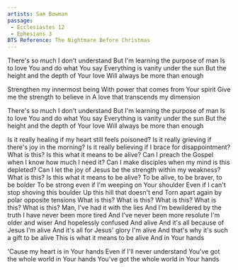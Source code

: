 ```yaml
---
artists: Sam Bowman
passage:
 - Ecclesiastes 12
 - Ephesians 3
BTS Reference: The Nightmare Before Christmas
---
```

There's so much I don't understand
But I'm learning the purpose of man
Is to love You and do what You say
Everything is vanity under the sun
But the height and the depth of Your love
Will always be more than enough

Strengthen my innermost being
With power that comes from Your spirit
Give me the strength to believe in
A love that transcends my dimension

There's so much I don't understand
But I'm learning the purpose of man
Is to love You and do what You say
Everything is vanity under the sun
But the height and the depth of Your love
Will always be more than enough

Is it really healing if my heart still feels poisoned?
Is it really grieving if there's joy in the morning?
Is it really believing if I brace for disappointment?
What is this? Is this what it means to be alive?
Can I preach the Gospel when I know how much I need it?
Can I make disciples when my mind is this depleted?
Can I let the joy of Jesus be the strength within my weakness?
What is this? Is this what it means to be alive?
To be alive, to be braver, to be bolder
To be strong even if I'm weeping on Your shoulder
Even if I can't stop shoving this boulder
Up this hill that doesn't end
Torn apart again by polar opposite tensions
What is this? What is this? What is this? What is this? What is this?
Man, I've had it with the lies
And I'm bewildered by the truth
I have never been more tired
And I've never been more resolute
I'm older and wiser
And hopelessly confused
And alive
And it's all because of Jesus I'm alive
And it's all for Jesus' glory I'm alive
And that's why it's such a gift to be alive
This is what it means to be alive
And in Your hands

'Cause my heart is in Your hands
Even if I'll never understand
You've got the whole world in Your hands
You've got the whole world in Your hands
